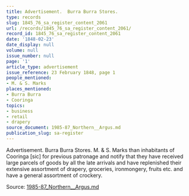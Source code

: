 ```yaml
---
title: Advertisement.  Burra Burra Stores.
type: records
slug: 1845_76_sa_register_content_2061
url: /records/1845_76_sa_register_content_2061/
record_id: 1845_76_sa_register_content_2061
date: '1848-02-23'
date_display: null
volume: null
issue_number: null
page: '1'
article_type: advertisement
issue_reference: 23 February 1848, page 1
people_mentioned:
- M. & S. Marks
places_mentioned:
- Burra Burra
- Cooringa
topics:
- business
- retail
- drapery
source_document: 1985-87_Northern__Argus.md
publication_slug: sa-register
---
```


Advertisement.  Burra Burra Stores.  M. & S. Marks than inhabitants of Cooringa [sic] for previous patronage and notify that they have received large parcels of goods by all the late arrivals and have replenished their extensive assortment of drapery, groceries, ironmongery, fruits etc. and have a general assortment of crockery.

Source: [1985-87_Northern__Argus.md](/downloads/markdown/1985-87_Northern__Argus.md)
